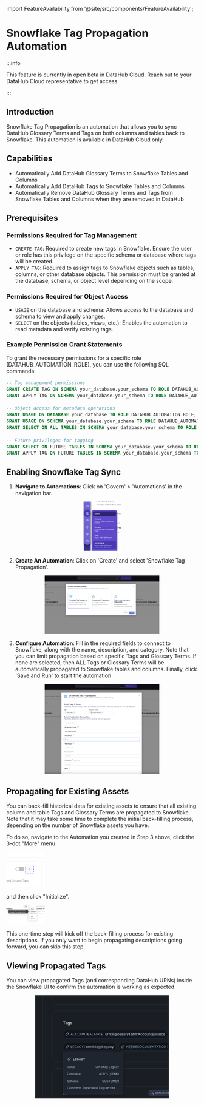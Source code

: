 import FeatureAvailability from '@site/src/components/FeatureAvailability';

# Snowflake Tag Propagation Automation

<FeatureAvailability saasOnly />

:::info

This feature is currently in open beta in DataHub Cloud. Reach out to your DataHub Cloud representative to get access.

:::

## Introduction

Snowflake Tag Propagation is an automation that allows you to sync DataHub Glossary Terms and Tags on
both columns and tables back to Snowflake. This automation is available in DataHub Cloud only.

## Capabilities

- Automatically Add DataHub Glossary Terms to Snowflake Tables and Columns
- Automatically Add DataHub Tags to Snowflake Tables and Columns
- Automatically Remove DataHub Glossary Terms and Tags from Snowflake Tables and Columns when they are removed in DataHub

## Prerequisites

### Permissions Required for Tag Management

- `CREATE TAG`: Required to create new tags in Snowflake.
  Ensure the user or role has this privilege on the specific schema or database where tags will be created.
- `APPLY TAG`: Required to assign tags to Snowflake objects such as tables, columns, or other database objects.
  This permission must be granted at the database, schema, or object level depending on the scope.

### Permissions Required for Object Access

- `USAGE` on the database and schema: Allows access to the database and schema to view and apply changes.
- `SELECT` on the objects (tables, views, etc.): Enables the automation to read metadata and verify existing tags.

### Example Permission Grant Statements

To grant the necessary permissions for a specific role (DATAHUB_AUTOMATION_ROLE), you can use the following SQL commands:

```sql
-- Tag management permissions
GRANT CREATE TAG ON SCHEMA your_database.your_schema TO ROLE DATAHUB_AUTOMATION_ROLE;
GRANT APPLY TAG ON SCHEMA your_database.your_schema TO ROLE DATAHUB_AUTOMATION_ROLE;

-- Object access for metadata operations
GRANT USAGE ON DATABASE your_database TO ROLE DATAHUB_AUTOMATION_ROLE;
GRANT USAGE ON SCHEMA your_database.your_schema TO ROLE DATAHUB_AUTOMATION_ROLE;
GRANT SELECT ON ALL TABLES IN SCHEMA your_database.your_schema TO ROLE DATAHUB_AUTOMATION_ROLE;

-- Future privileges for tagging
GRANT SELECT ON FUTURE TABLES IN SCHEMA your_database.your_schema TO ROLE DATAHUB_AUTOMATION_ROLE;
GRANT APPLY TAG ON FUTURE TABLES IN SCHEMA your_database.your_schema TO ROLE DATAHUB_AUTOMATION_ROLE;
```

## Enabling Snowflake Tag Sync

1. **Navigate to Automations**: Click on 'Govern' > 'Automations' in the navigation bar.

<p align="center">
  <img width="20%" src="https://raw.githubusercontent.com/datahub-project/static-assets/main/imgs/automation/saas/automations-nav-link.png"/>
</p>

2. **Create An Automation**: Click on 'Create' and select 'Snowflake Tag Propagation'.

<p align="center">
  <img width="60%" src="https://raw.githubusercontent.com/datahub-project/static-assets/main/imgs/automation/saas/snowflake-tag-propagation/automation-type.png"/>
</p>

3. **Configure Automation**: Fill in the required fields to connect to Snowflake, along with the name, description, and category.
   Note that you can limit propagation based on specific Tags and Glossary Terms. If none are selected, then ALL Tags or Glossary Terms will be automatically
   propagated to Snowflake tables and columns. Finally, click 'Save and Run' to start the automation

<p align="center">
  <img width="60%" src="https://raw.githubusercontent.com/datahub-project/static-assets/main/imgs/automation/saas/snowflake-tag-propagation/automation-form.png"/>
</p>

## Propagating for Existing Assets

You can back-fill historical data for existing assets to ensure that all existing column and table Tags and Glossary Terms are propagated to Snowflake.
Note that it may take some time to complete the initial back-filling process, depending on the number of Snowflake assets you have.

To do so, navigate to the Automation you created in Step 3 above, click the 3-dot "More" menu

<p align="left">
  <img width="20%" src="https://raw.githubusercontent.com/datahub-project/static-assets/main/imgs/automation/saas/automation-more-menu.png"/>
</p>

and then click "Initialize".

<p align="left">
  <img width="20%" src="https://raw.githubusercontent.com/datahub-project/static-assets/main/imgs/automation/saas/automation-initialize.png"/>
</p>

This one-time step will kick off the back-filling process for existing descriptions. If you only want to begin propagating
descriptions going forward, you can skip this step.

## Viewing Propagated Tags

You can view propagated Tags (and corresponding DataHub URNs) inside the Snowflake UI to confirm the automation is working as expected.

<p align="center">
  <img width="70%" src="https://raw.githubusercontent.com/datahub-project/static-assets/main/imgs/automation/saas/snowflake-tag-propagation/view-snowflake-tags.png"/>
</p>
